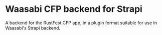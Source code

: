 # Waasabi CFP backend for Strapi

A backend for the RustFest CFP app, in a plugin format suitable for use in Waasabi's Strapi backend.
